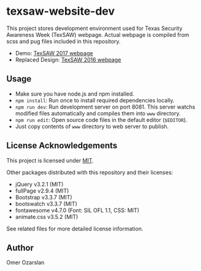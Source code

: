 # texsaw-website-dev

This project stores development environment used for Texas Security Awareness
Week (TexSAW) webpage. Actual webpage is compiled from scss and pug files
included in this repository.

- Demo: [TexSAW 2017 webpage][texsaw-2017]
- Replaced Design: [TexSAW 2016 webpage][texsaw-2016]

[texsaw-2017]: https://csi.utdallas.edu/events/TexSAW-2017/
[texsaw-2016]: https://csi.utdallas.edu/events/TexSAW-2016/TexSAW_2016.html

## Usage

- Make sure you have node.js and npm installed.
- `npm install`: Run once to install required dependencies locally.
- `npm run dev`: Run development server on port 8081. This server watchs
modified files automatically and compiles them into `www` directory.
- `npm run edit`: Open source code files in the default editor (`$EDITOR`).
- Just copy contents of `www` directory to web server to publish.

## License Acknowledgements

This project is licensed under [MIT](./LICENSE).

Other packages distributed with this repository and their licenses:
- jQuery v3.2.1 (MIT)
- fullPage v2.9.4 (MIT)
- Bootstrap v3.3.7 (MIT)
- bootswatch v3.3.7 (MIT)
- fontawesome v4.7.0 (Font: SIL OFL 1.1, CSS: MIT)
- animate.css v3.5.2 (MIT)

See related files for more detailed license information.

## Author

Omer Ozarslan
